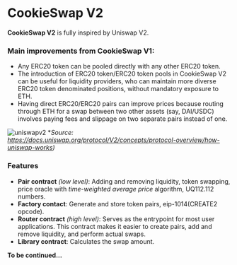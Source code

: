 # CookieSwap V2

**CookieSwap V2** is fully inspired by Uniswap V2.

### Main improvements from CookieSwap V1: 
* Any ERC20 token can be pooled directly with any other ERC20 token.  
* The introduction of ERC20 token/ERC20 token pools in CookieSwap V2 can be useful for liquidity providers, who can maintain more diverse ERC20 token denominated positions, without mandatory exposure to ETH.  
* Having direct ERC20/ERC20 pairs can improve prices because routing through ETH for a swap between two other assets (say, DAI/USDC) involves paying fees and slippage on two separate pairs instead of one.

![uniswapv2](https://user-images.githubusercontent.com/36077702/163624543-a2fa8331-eb9f-4378-8c42-760c11f4328e.jpg)
*_Source: https://docs.uniswap.org/protocol/V2/concepts/protocol-overview/how-uniswap-works)_

### Features
* **Pair contract** _(low level)_: Adding and removing liquidity, token swapping, price oracle with _time-weighted average price_ algorithm, UQ112.112 numbers.
* **Factory contact**: Generate and store token pairs, eip-1014(CREATE2 opcode).
* **Router contract** _(high level)_: Serves as the entrypoint for most user applications. This contract makes it easier to create pairs, add and remove liquidity, and perform actual swaps.
* **Library contract**: Calculates the swap amount. 

**To be continued...**
